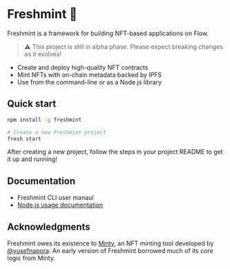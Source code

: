 # Freshmint 🍃

Freshmint is a framework for building NFT-based applications on Flow.

> :warning: This project is still in alpha phase. Please expect breaking changes as it evolves!

- Create and deploy high-quality NFT contracts
- Mint NFTs with on-chain metadata backed by IPFS
- Use from the command-line or as a Node.js library

## Quick start 

```sh
npm install -g freshmint

# Create a new Freshmint project
fresh start
````

After creating a new project, follow the steps in your project README to get it up and running!

## Documentation

- Freshmint CLI user manaul
- [Node.js usage documentation](docs/nodejs.md)

## Acknowledgments

Freshmint owes its existence to [Minty](https://github.com/yusefnapora/minty),
an NFT minting tool developed by [@yusefnapora](https://github.com/yusefnapora). An early version of Freshmint borrowed much of its core logic from Minty.


